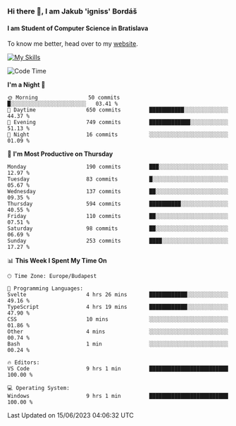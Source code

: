 ### Hi there 👋, I am Jakub 'igniss' Bordáš

#### I am Student of Computer Science in Bratislava
To know me better, head over to my [website](https://bordas.sk).

[![My Skills](https://skillicons.dev/icons?i=js,html,css,figma,svelte,java,kotlin,python,postgresql,typescript,nest,nodejs)](https://bordas.sk)


<!--START_SECTION:waka-->
![Code Time](http://img.shields.io/badge/Code%20Time-1%2C175%20hrs%2042%20mins-blue)

**I'm a Night 🦉** 

```text
🌞 Morning                50 commits          █░░░░░░░░░░░░░░░░░░░░░░░░   03.41 % 
🌆 Daytime                650 commits         ███████████░░░░░░░░░░░░░░   44.37 % 
🌃 Evening                749 commits         █████████████░░░░░░░░░░░░   51.13 % 
🌙 Night                  16 commits          ░░░░░░░░░░░░░░░░░░░░░░░░░   01.09 % 
```
📅 **I'm Most Productive on Thursday** 

```text
Monday                   190 commits         ███░░░░░░░░░░░░░░░░░░░░░░   12.97 % 
Tuesday                  83 commits          █░░░░░░░░░░░░░░░░░░░░░░░░   05.67 % 
Wednesday                137 commits         ██░░░░░░░░░░░░░░░░░░░░░░░   09.35 % 
Thursday                 594 commits         ██████████░░░░░░░░░░░░░░░   40.55 % 
Friday                   110 commits         ██░░░░░░░░░░░░░░░░░░░░░░░   07.51 % 
Saturday                 98 commits          ██░░░░░░░░░░░░░░░░░░░░░░░   06.69 % 
Sunday                   253 commits         ████░░░░░░░░░░░░░░░░░░░░░   17.27 % 
```


📊 **This Week I Spent My Time On** 

```text
🕑︎ Time Zone: Europe/Budapest

💬 Programming Languages: 
Svelte                   4 hrs 26 mins       ████████████░░░░░░░░░░░░░   49.16 % 
TypeScript               4 hrs 19 mins       ████████████░░░░░░░░░░░░░   47.90 % 
CSS                      10 mins             ░░░░░░░░░░░░░░░░░░░░░░░░░   01.86 % 
Other                    4 mins              ░░░░░░░░░░░░░░░░░░░░░░░░░   00.74 % 
Bash                     1 min               ░░░░░░░░░░░░░░░░░░░░░░░░░   00.24 % 

🔥 Editors: 
VS Code                  9 hrs 1 min         █████████████████████████   100.00 % 

💻 Operating System: 
Windows                  9 hrs 1 min         █████████████████████████   100.00 % 
```


 Last Updated on 15/06/2023 04:06:32 UTC
<!--END_SECTION:waka-->
